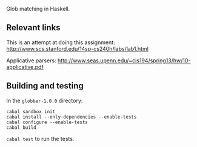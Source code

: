 Glob matching in Haskell.

Relevant links
--------------

This is an attempt at doing this assignment: <http://www.scs.stanford.edu/14sp-cs240h/labs/lab1.html>

Applicative parsers: <http://www.seas.upenn.edu/~cis194/spring13/hw/10-applicative.pdf>

Building and testing
--------------------

In the `globber-1.0.0` directory:

```
cabal sandbox init
cabal install --only-dependencies --enable-tests
cabal configure --enable-tests
cabal build
```

`cabal test` to run the tests.

